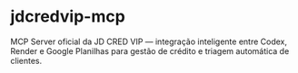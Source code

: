 # jdcredvip-mcp
MCP Server oficial da JD CRED VIP — integração inteligente entre Codex, Render e Google Planilhas para gestão de crédito e triagem automática de clientes.
